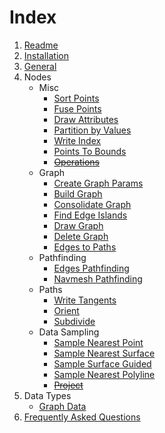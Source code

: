 # Index

1. [Readme](../Readme.md)
1. [Installation](Installation.md)
1. [General](GeneralInfos.md)
1. Nodes
    - Misc
        - [Sort Points](PCGExMiscSortPoints.md)
        - [Fuse Points](PCGExMiscFusePoints.md)
        - [Draw Attributes](PCGExMiscDrawAttributes.md)
        - [Partition by Values](PCGExMiscPartitionByValues.md)
        - [Write Index](PCGExMiscWriteIndex.md)
        - [Points To Bounds](PCGExMiscPointsToBounds.md)
        - ~~[Operations](PCGExMiscOperations.md)~~
    - Graph
        - [Create Graph Params](PCGExGraphCreateGraph.md)
        - [Build Graph](PCGExGraphBuild.md)
        - [Consolidate Graph](PCGExGraphConsolidate.md)
        - [Find Edge Islands](PCGExGraphFindEdgeIslands.md)
        - [Draw Graph](PCGExGraphDraw.md)
        - [Delete Graph](PCGExGraphDelete.md)
        - [Edges to Paths](PCGExGraphEdgesToPaths.md)
    - Pathfinding
        - [Edges Pathfinding](PCGExPathfindingEdges.md)
        - [Navmesh Pathfinding](PCGExPathfindingNavmesh.md)
    - Paths
        - [Write Tangents](PCGExPathsWriteTangents.md)
        - [Orient](PCGExPathsSubdivide.md)
        - [Subdivide](PCGExPathsSubdivide.md)
    - Data Sampling
        - [Sample Nearest Point](PCGExSampleNearestPoint.md)
        - [Sample Nearest Surface](PCGExSampleNearestSurface.md)
        - [Sample Surface Guided](PCGExSampleSurfaceGuided.md)
        - [Sample Nearest Polyline](PCGExSampleNearestPolyline.md)
        - ~~[Project](PCGExProject.md)~~
1. Data Types
    - [Graph Data](PCGExGraphData.md)
1. [Frequently Asked Questions](FAQ.md)